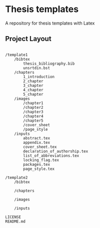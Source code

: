 # Thesis templates

A repository for thesis templates with Latex

## Project Layout
<pre><code>
/template1
    /bibtex
        thesis_bibliography.bib
        unsrtdin.bst
    /chapters
        1_introduction
        2_chapter
        3_chapter
        4_chapter
        5_chapter
    /images
        /chapter1
        /chapter2
        /chapter3
        /chapter4
        /chapter5
        /cover_sheet
        /page_style
    /inputs
        abstract.tex
        appendix.tex
        cover_sheet.tex
        declaration_of_authorship.tex
        list_of_abbreviations.tex
        locking_flag.tex
        packages.tex
        page_style.tex

/template2
    /bibtex

    /chapters

    /images

    /inputs

LICENSE
README.md

</pre></code>